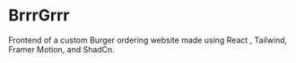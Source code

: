 # BrrrGrrr
Frontend of a custom Burger ordering website  made using React , Tailwind, Framer Motion, and ShadCn.
